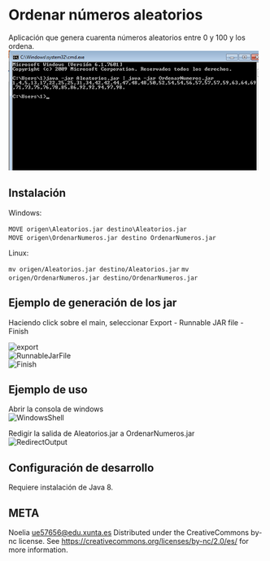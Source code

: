 # Ordenar números aleatorios 
Aplicación que genera cuarenta números aleatorios entre 0  y 100 y los ordena. 
![SortNumbers](https://raw.githubusercontent.com/nololi/tarea1/master/1.png)
## Instalación 

Windows:

```MOVE origen\Aleatorios.jar destino\Aleatorios.jar```  
```MOVE origen\OrdenarNumeros.jar destino OrdenarNumeros.jar```

Linux:

```mv origen/Aleatorios.jar destino/Aleatorios.jar```
```mv origen/OrdenarNumeros.jar destino/OrdenarNumeros.jar```

## Ejemplo de generación de los jar
Haciendo click sobre el main, seleccionar Export - Runnable JAR file - Finish

![export](https://raw.githubusercontent.com/nololi/tarea1/master/2.png)  
![RunnableJarFile](https://raw.githubusercontent.com/nololi/tarea1/master/3.png)  
![Finish](https://raw.githubusercontent.com/nololi/tarea1/master/4.png)

## Ejemplo de uso   
Abrir la consola de windows  
![WindowsShell](https://raw.githubusercontent.com/nololi/tarea1/master/5.png)

Redigir la salida de Aleatorios.jar a OrdenarNumeros.jar  
![RedirectOutput](https://raw.githubusercontent.com/nololi/tarea1/master/6.png)

## Configuración de desarrollo
Requiere instalación de Java 8.

## META
Noelia  ue57656@edu.xunta.es
Distributed under the CreativeCommons by-nc license. See https://creativecommons.org/licenses/by-nc/2.0/es/  for more information.
